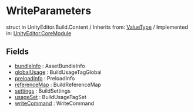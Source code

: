 # WriteParameters
struct in UnityEditor.Build.Content
 / Inherits from: <a href="https://docs.unity3d.com/6000.0/Documentation/ScriptReference/ValueType.html" target="_blank">ValueType</a> / Implemented in: <a href="https://docs.unity3d.com/6000.0/Documentation/ScriptReference/UnityEditor.CoreModule.html" target="_blank">UnityEditor.CoreModule</a>
## Fields
- <a href="https://docs.unity3d.com/6000.0/Documentation/ScriptReference/WriteParameters-bundleInfo.html" target="_blank">bundleInfo</a> : AssetBundleInfo
- <a href="https://docs.unity3d.com/6000.0/Documentation/ScriptReference/WriteParameters-globalUsage.html" target="_blank">globalUsage</a> : BuildUsageTagGlobal
- <a href="https://docs.unity3d.com/6000.0/Documentation/ScriptReference/WriteParameters-preloadInfo.html" target="_blank">preloadInfo</a> : PreloadInfo
- <a href="https://docs.unity3d.com/6000.0/Documentation/ScriptReference/WriteParameters-referenceMap.html" target="_blank">referenceMap</a> : BuildReferenceMap
- <a href="https://docs.unity3d.com/6000.0/Documentation/ScriptReference/WriteParameters-settings.html" target="_blank">settings</a> : BuildSettings
- <a href="https://docs.unity3d.com/6000.0/Documentation/ScriptReference/WriteParameters-usageSet.html" target="_blank">usageSet</a> : BuildUsageTagSet
- <a href="https://docs.unity3d.com/6000.0/Documentation/ScriptReference/WriteParameters-writeCommand.html" target="_blank">writeCommand</a> : WriteCommand
